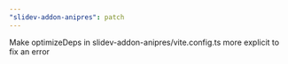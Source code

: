 ```yaml
---
"slidev-addon-anipres": patch
---
```


Make optimizeDeps in slidev-addon-anipres/vite.config.ts more explicit to fix an error
